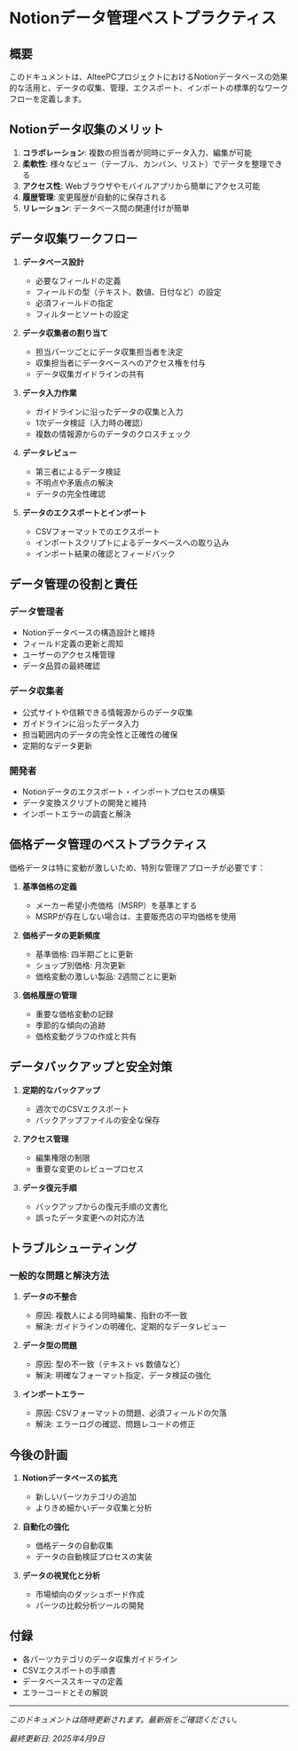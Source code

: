 # Notionデータ管理ベストプラクティス

## 概要

このドキュメントは、AlteePCプロジェクトにおけるNotionデータベースの効果的な活用と、データの収集、管理、エクスポート、インポートの標準的なワークフローを定義します。

## Notionデータ収集のメリット

1. **コラボレーション**: 複数の担当者が同時にデータ入力、編集が可能
2. **柔軟性**: 様々なビュー（テーブル、カンバン、リスト）でデータを整理できる
3. **アクセス性**: Webブラウザやモバイルアプリから簡単にアクセス可能
4. **履歴管理**: 変更履歴が自動的に保存される
5. **リレーション**: データベース間の関連付けが簡単

## データ収集ワークフロー

1. **データベース設計**
   - 必要なフィールドの定義
   - フィールドの型（テキスト、数値、日付など）の設定
   - 必須フィールドの指定
   - フィルターとソートの設定

2. **データ収集者の割り当て**
   - 担当パーツごとにデータ収集担当者を決定
   - 収集担当者にデータベースへのアクセス権を付与
   - データ収集ガイドラインの共有

3. **データ入力作業**
   - ガイドラインに沿ったデータの収集と入力
   - 1次データ検証（入力時の確認）
   - 複数の情報源からのデータのクロスチェック

4. **データレビュー**
   - 第三者によるデータ検証
   - 不明点や矛盾点の解決
   - データの完全性確認

5. **データのエクスポートとインポート**
   - CSVフォーマットでのエクスポート
   - インポートスクリプトによるデータベースへの取り込み
   - インポート結果の確認とフィードバック

## データ管理の役割と責任

### データ管理者

- Notionデータベースの構造設計と維持
- フィールド定義の更新と周知
- ユーザーのアクセス権管理
- データ品質の最終確認

### データ収集者

- 公式サイトや信頼できる情報源からのデータ収集
- ガイドラインに沿ったデータ入力
- 担当範囲内のデータの完全性と正確性の確保
- 定期的なデータ更新

### 開発者

- Notionデータのエクスポート・インポートプロセスの構築
- データ変換スクリプトの開発と維持
- インポートエラーの調査と解決

## 価格データ管理のベストプラクティス

価格データは特に変動が激しいため、特別な管理アプローチが必要です：

1. **基準価格の定義**
   - メーカー希望小売価格（MSRP）を基準とする
   - MSRPが存在しない場合は、主要販売店の平均価格を使用

2. **価格データの更新頻度**
   - 基準価格: 四半期ごとに更新
   - ショップ別価格: 月次更新
   - 価格変動の激しい製品: 2週間ごとに更新

3. **価格履歴の管理**
   - 重要な価格変動の記録
   - 季節的な傾向の追跡
   - 価格変動グラフの作成と共有

## データバックアップと安全対策

1. **定期的なバックアップ**
   - 週次でのCSVエクスポート
   - バックアップファイルの安全な保存

2. **アクセス管理**
   - 編集権限の制限
   - 重要な変更のレビュープロセス

3. **データ復元手順**
   - バックアップからの復元手順の文書化
   - 誤ったデータ変更への対応方法

## トラブルシューティング

### 一般的な問題と解決方法

1. **データの不整合**
   - 原因: 複数人による同時編集、指針の不一致
   - 解決: ガイドラインの明確化、定期的なデータレビュー

2. **データ型の問題**
   - 原因: 型の不一致（テキスト vs 数値など）
   - 解決: 明確なフォーマット指定、データ検証の強化

3. **インポートエラー**
   - 原因: CSVフォーマットの問題、必須フィールドの欠落
   - 解決: エラーログの確認、問題レコードの修正

## 今後の計画

1. **Notionデータベースの拡充**
   - 新しいパーツカテゴリの追加
   - よりきめ細かいデータ収集と分析

2. **自動化の強化**
   - 価格データの自動収集
   - データの自動検証プロセスの実装

3. **データの視覚化と分析**
   - 市場傾向のダッシュボード作成
   - パーツの比較分析ツールの開発

## 付録

- 各パーツカテゴリのデータ収集ガイドライン
- CSVエクスポートの手順書
- データベーススキーマの定義
- エラーコードとその解説

---

*このドキュメントは随時更新されます。最新版をご確認ください。*

*最終更新日: 2025年4月9日*